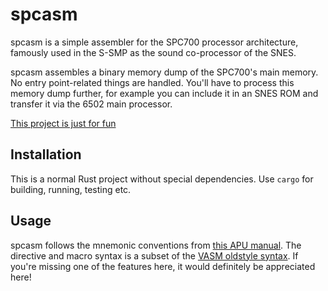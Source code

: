 # spcasm

spcasm is a simple assembler for the SPC700 processor architecture, famously used in the S-SMP as the sound co-processor of the SNES.

spcasm assembles a binary memory dump of the SPC700's main memory. No entry point-related things are handled. You'll have to process this memory dump further, for example you can include it in an SNES ROM and transfer it via the 6502 main processor.

[This project is just for fun](https://justforfunnoreally.dev/)

## Installation

This is a normal Rust project without special dependencies. Use `cargo` for building, running, testing etc.

## Usage

spcasm follows the mnemonic conventions from [this APU manual](https://web.archive.org/web/20060208001231/http://www.alpha-ii.com/snesmusic/files/spc700_apu_manual.txt). The directive and macro syntax is a subset of the [VASM oldstyle syntax](http://sun.hasenbraten.de/vasm/release/vasm_6.html#Oldstyle-Syntax-Module). If you're missing one of the features here, it would definitely be appreciated here!
